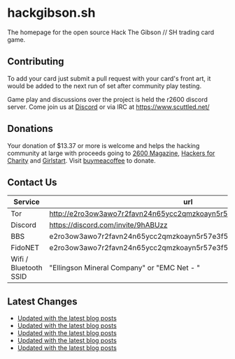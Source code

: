 # hackgibson.sh
The homepage for the open source Hack The Gibson // SH trading card game.


## Contributing

To add your card just submit a pull request with your card's front art, it would be added to the next run of set after community play testing.

Game play and discussions over the project is held the r2600 discord server. Come join us at [Discord](https://discord.com/invite/9hABUzz) or via IRC at https://www.scuttled.net/


## Donations

Your donation of $13.37 or more is welcome and helps the hacking community at large with proceeds going to [2600 Magazine](https://2600.com/), [Hackers for Charity](https://hackersforcharity.org) and [Girlstart](https://girlstart.org).  Visit [buymeacoffee](https://www.buymeacoffee.com/hackgibson.sh) to donate.


## Contact Us

Service | url
-|-
Tor | http://e2ro3ow3awo7r2favn24n65ycc2qmzkoayn5r57e3f56nvjwdcgg32ad.onion
Discord | https://discord.com/invite/9hABUzz
BBS | e2ro3ow3awo7r2favn24n65ycc2qmzkoayn5r57e3f56nvjwdcgg32ad.onion:23
FidoNET | e2ro3ow3awo7r2favn24n65ycc2qmzkoayn5r57e3f56nvjwdcgg32ad.onion:24554
Wifi / Bluetooth SSID | "Ellingson Mineral Company" or "EMC Net - <fidonet address>"

## Latest Changes
<!-- BLOG-POST-LIST:START -->
- [Updated with the latest blog posts](https://github.com/DFW2600/hackgibson.sh/commit/83f9c9c4479b00b0e361f5ddaa893b9e23e0bb03)
- [Updated with the latest blog posts](https://github.com/DFW2600/hackgibson.sh/commit/904eab585a21f12f5a3e16f8661eed07b209077f)
- [Updated with the latest blog posts](https://github.com/DFW2600/hackgibson.sh/commit/9181fb531ab9779980fb0b1a8badc337742e3684)
- [Updated with the latest blog posts](https://github.com/DFW2600/hackgibson.sh/commit/11cdce491b5be6363eebc932d2af5e39e3e934da)
- [Updated with the latest blog posts](https://github.com/DFW2600/hackgibson.sh/commit/1cb6e3c39fa1f39b40303feca42cf8144a74dab1)
<!-- BLOG-POST-LIST:END -->

